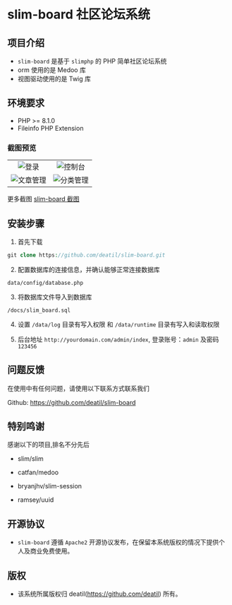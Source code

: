 # slim-board 社区论坛系统


## 项目介绍

*  `slim-board` 是基于 `slimphp` 的 PHP 简单社区论坛系统
*  orm 使用的是 Medoo 库
*  视图驱动使用的是 Twig 库


## 环境要求

 - PHP >= 8.1.0
 - Fileinfo PHP Extension


### 截图预览

<table>
    <tr>
        <td width="50%">
            <center>
                <img alt="登录" src="https://user-images.githubusercontent.com/24578855/193317616-3e36a5d9-04eb-4d77-a270-edff1329d8f2.png" />
            </center>
        </td>
        <td width="50%">
            <center>
                <img alt="控制台" src="https://user-images.githubusercontent.com/24578855/193316333-d1272c1b-c750-4082-bc34-b89923bddd4b.png" />
            </center>
        </td>
    </tr>
    <tr>
        <td width="50%">
            <center>
                <img alt="文章管理" src="https://user-images.githubusercontent.com/24578855/193316606-71e3773e-bbe3-49fd-8a90-f3a01c4180d7.png" />
            </center>
        </td>
        <td width="50%">
            <center>
                <img alt="分类管理" src="https://user-images.githubusercontent.com/24578855/193316570-8340a36b-addd-4074-a2e1-09e165b299e7.png" />
            </center>
        </td>
    </tr>
</table>

更多截图
[slim-board 截图](https://github.com/deatil/slim-board/issues/1)


## 安装步骤

1. 首先下载

```php
git clone https://github.com/deatil/slim-board.git 
```

2. 配置数据库的连接信息，并确认能够正常连接数据库

```
data/config/database.php
```

3. 将数据库文件导入到数据库

```
/docs/slim_board.sql
```

4. 设置 `/data/log` 目录有写入权限 和 `/data/runtime` 目录有写入和读取权限

5. 后台地址 `http://yourdomain.com/admin/index`, 登录账号：`admin` 及密码 `123456`


## 问题反馈

在使用中有任何问题，请使用以下联系方式联系我们

Github: https://github.com/deatil/slim-board


## 特别鸣谢

感谢以下的项目,排名不分先后

 - slim/slim
 
 - catfan/medoo
 
 - bryanjhv/slim-session
 
 - ramsey/uuid


## 开源协议

*  `slim-board` 遵循 `Apache2` 开源协议发布，在保留本系统版权的情况下提供个人及商业免费使用。 


## 版权

*  该系统所属版权归 deatil(https://github.com/deatil) 所有。
